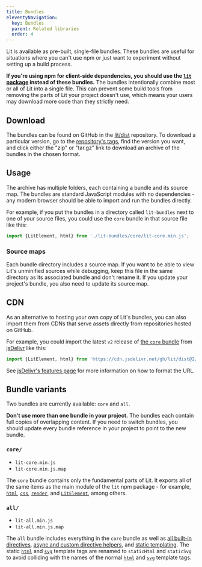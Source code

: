 ```yaml
---
title: Bundles
eleventyNavigation:
  key: Bundles
  parent: Related libraries
  order: 4
---
```


Lit is available as pre-built, single-file bundles. These bundles are useful for
situations where you can't use npm or just want to experiment without setting up
a build process.

<div class="alert alert-warning">

**If you're using npm for client-side dependencies, you should use the [`lit`
package](https://www.npmjs.com/package/lit) instead of these bundles.** The
bundles intentionally combine most or all of Lit into a single file. This can
prevent some build tools from removing the parts of Lit your project doesn't
use, which means your users may download more code than they strictly need.

</div>

## Download

The bundles can be found on GitHub in the
[lit/dist](https://github.com/lit/dist) repository. To download a particular
version, go to the [repository's tags](https://github.com/lit/dist/tags), find
the version you want, and click either the "zip" or "tar.gz" link to download an
archive of the bundles in the chosen format.

## Usage

The archive has multiple folders, each containing a bundle and its source map.
The bundles are standard JavaScript modules with no dependencies - any modern
browser should be able to import and run the bundles directly.

For example, if you put the bundles in a directory called `lit-bundles` next to
one of your source files, you could use the `core` bundle in that source file
like this:

```js
import {LitElement, html} from './lit-bundles/core/lit-core.min.js';
```

### Source maps

Each bundle directory includes a source map. If you want to be able to view
Lit's unminified sources while debugging, keep this file in the same directory
as its associated bundle and don't rename it. If you update your project's
bundle, you also need to update its source map.

## CDN

As an alternative to hosting your own copy of Lit's bundles, you can also import
them from CDNs that serve assets directly from repositories hosted on GitHub.

For example, you could import the latest `v2` release of [the `core`
bundle](#core) from [jsDelivr](https://jsdelivr.com) like this:

```js
import {LitElement, html} from 'https://cdn.jsdelivr.net/gh/lit/dist@2/core/lit-core.min.js';
```

See [jsDelivr's features
page](https://www.jsdelivr.com/features#:~:text=GitHub%20CDN) for more
information on how to format the URL.

## Bundle variants

Two bundles are currently available: `core` and `all`.

<div class="alert alert-warning">

**Don't use more than one bundle in your project.** The bundles each contain
full copies of overlapping content. If you need to switch bundles, you should
update every bundle reference in your project to point to the new bundle.

</div>

### `core/`

- `lit-core.min.js`
- `lit-core.min.js.map`

The `core` bundle contains only the fundamental parts of Lit. It exports all of
the same items as the main module of the `lit` npm package - for example,
[`html`](/docs/api/templates/#html), [`css`](/docs/api/styles/#css),
[`render`](/docs/api/templates/#render), and
[`LitElement`](/docs/api/LitElement/#LitElement), among others.

### `all/`

- `lit-all.min.js`
- `lit-all.min.js.map`

The `all` bundle includes everything in the `core` bundle as well as [all
built-in directives](/docs/templates/directives/), [async and custom directive
helpers](/docs/api/custom-directives/), and [static
templating](/docs/api/static-html/). The static
[`html`](/docs/api/static-html/#html) and [`svg`](/docs/api/static-html/#svg)
template tags are renamed to `staticHtml` and `staticSvg` to avoid colliding
with the names of the normal [`html`](/docs/api/templates/#html) and
[`svg`](/docs/api/templates/#svg) template tags.
